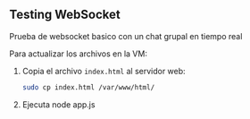 ## Testing WebSocket

Prueba de websocket basico con un chat grupal en tiempo real

Para actualizar los archivos en la VM:

1. Copia el archivo `index.html` al servidor web:
   ```bash
   sudo cp index.html /var/www/html/
2. Ejecuta node app.js
